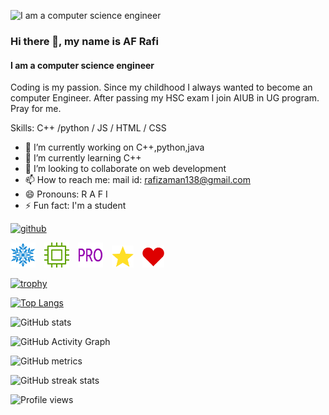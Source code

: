 ![I am a computer science engineer](https://scontent.fdac99-1.fna.fbcdn.net/v/t39.30808-6/271611695_293664746137731_2830335918430410031_n.jpg?_nc_cat=105&ccb=1-5&_nc_sid=09cbfe&_nc_ohc=hrbEMPK0AgsAX_WFbcD&tn=ZBwTA9Mdx-vsC11R&_nc_ht=scontent.fdac99-1.fna&oh=00_AT8MmCOwBSUbYvn93hw6e8Q_vsopj2xjVV85R0upgxxOew&oe=61F4AD0F)

### Hi there 👋, my name is AF Rafi
#### I am a computer science engineer


Coding is my passion. Since my childhood I always wanted to become an computer Engineer. After passing my HSC exam I join AIUB in UG program. Pray for me.

Skills: C++ /python / JS / HTML / CSS

- 🔭 I’m currently working on C++,python,java 
- 🌱 I’m currently learning C++ 
- 👯 I’m looking to collaborate on web development 
- 📫 How to reach me: mail id: rafizaman138@gmail.com 
- 😄 Pronouns: R A F I  
- ⚡ Fun fact: I'm a student 


[<img src='https://cdn.jsdelivr.net/npm/simple-icons@3.0.1/icons/github.svg' alt='github' height='40'>](https://github.com/rafi)  

<a href='https://archiveprogram.github.com/'><img src='https://raw.githubusercontent.com/acervenky/animated-github-badges/master/assets/acbadge.gif' width='40' height='40'></a> <a href='https://docs.github.com/en/developers'><img src='https://raw.githubusercontent.com/acervenky/animated-github-badges/master/assets/devbadge.gif' width='40' height='40'></a> <a href='https://github.com/pricing'><img src='https://raw.githubusercontent.com/acervenky/animated-github-badges/master/assets/pro.gif' width='40' height='40'></a> <a href='https://stars.github.com/'><img src='https://raw.githubusercontent.com/acervenky/animated-github-badges/master/assets/starbadge.gif' width='35' height='35'></a> <a href='https://docs.github.com/en/github/supporting-the-open-source-community-with-github-sponsors'><img src='https://raw.githubusercontent.com/acervenky/animated-github-badges/master/assets/sponsorbadge.gif' width='35' height='35'></a> 

[![trophy](https://github-profile-trophy.vercel.app/?username=rafi)](https://github.com/ryo-ma/github-profile-trophy)

[![Top Langs](https://github-readme-stats.vercel.app/api/top-langs/?username=rafi)](https://github.com/anuraghazra/github-readme-stats)

![GitHub stats](https://github-readme-stats.vercel.app/api?username=rafi&show_icons=true)  

![GitHub Activity Graph](https://activity-graph.herokuapp.com/graph?username=rafi)  

![GitHub metrics](https://metrics.lecoq.io/rafi)  

![GitHub streak stats](https://github-readme-streak-stats.herokuapp.com/?user=rafi)  

![Profile views](https://gpvc.arturio.dev/rafi)  
